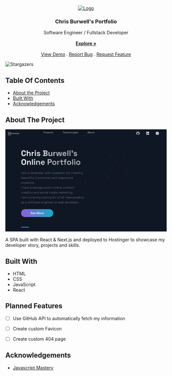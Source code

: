 <br/>
<p align="center">
  <a href="https://github.com/countchrisdo/portfolio">
    <img src="https://cdn.onlinewebfonts.com/svg/img_65295.png" alt="Logo" width="80" height="80">
  </a>

  <h3 align="center">Chris Burwell's Portfolio</h3>

  <p align="center">
    Software Engineer / Fullstack Developer 
    <br/>
    <br/>
    <a href="https://github.com/countchrisdo/portfolio"><strong>Explore »</strong></a>
    <br/>
    <br/>
    <a href="https://github.com/countchrisdo/portfolio">View Demo</a>
    .
    <a href="https://github.com/countchrisdo/portfolio/issues">Report Bug</a>
    .
    <a href="https://github.com/countchrisdo/portfolio/issues">Request Feature</a>
  </p>
</p>

![Stargazers](https://img.shields.io/github/stars/countchrisdo/portfolio?style=social) 

## Table Of Contents

* [About the Project](#about-the-project)
* [Built With](#built-with)
* [Acknowledgements](#acknowledgements)

## About The Project

![Screen Shot](public/images/port.png)

A SPA built with React & Next.js and deployed to Hostinger to showcase my developer story, projects and skills.

## Built With

- HTML
- CSS
- JavaScript
- React

## Planned Features

- [ ] Use GitHub API to automatically fetch my information
- [ ] Create custom Favicon
- [ ] Create custom 404 page


## Acknowledgements

* [Javascript Mastery](https://javascriptmastery.eo.page/)

